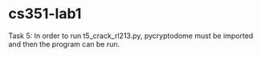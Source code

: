 # cs351-lab1


Task 5:
In order to run t5_crack_rl213.py, pycryptodome must be imported and then the program can be run.
